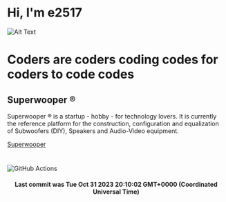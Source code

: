 # Hi, I'm e2517

![Alt Text](https://github.com/E2517/e2517/blob/master/images/background.gif)

# Coders are coders coding codes for coders to code codes

## Superwooper ®

Superwooper ® is a startup - hobby - for technology lovers. It is currently the reference platform for the construction, configuration and equalization of Subwoofers (DIY), Speakers and Audio-Video equipment.

[Superwooper](http://www.superwooper.com)

#

![GitHub Actions](https://github.com/E2517/e2517/workflows/GitHub%20Actions/badge.svg)

<h4 align="center">Last commit was Tue Oct 31 2023 20:10:02 GMT+0000 (Coordinated Universal Time)</h4>
